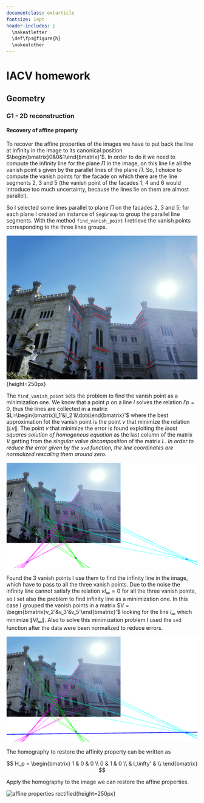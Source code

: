 ```yaml
---
documentclass: extarticle
fontsize: 14pt
header-includes: |
  \makeatletter
  \def\fps@figure{h}
  \makeatother
---
```

# IACV homework

## Geometry

### G1 - 2D reconstruction

#### Recovery of affine property

To recover the affine properties of the images we have to put back the line at infinity in the image to its canonical position $\begin{bmatrix}0&0&1\end{bmatrix}'$.
In order to do it we need to compute the infinity line for the plane $\Pi$ in the image, on this line lie all the vanish point s given by the parallel lines of the plane $\Pi$. So, I choice to compute the vanish points for the facade on which there are the line segments 2, 3 and 5 (the vanish point of the facades 1, 4 and 6  would introduce too much uncertainty, because the lines lie on them are almost parallel).

So I selected some lines parallel to plane $\Pi$ on the facades 2, 3 and 5; for each plane I created an instance of `SegGroup` to group the parallel line segments. With the method `find_vanish_point` I retrieve the vanish points corresponding to the three lines groups.

![parallel lines](./output/parallel_lines.png){height=250px}

The `find_vanish_point` sets the problem to find the vanish point as a minimization one. We know that a point $p$ on a line $l$ solves the relation $l'p=0$, thus the lines are collected in a matrix $L=\begin{bmatrix}l_1'&l_2'&\dots\end{bmatrix}'$ where the best approximation fot the vanish point is the point $v$ that minimize the relation $\lVert Lv \rVert$.
The point $v$ that minimize the error is found exploiting the *least squares solution of homogeneus equation*  as the last column of the matrix $V$ getting from the *singular value decomposition* of the matrix $L$.
*In order to reduce the error given by the `svd` function, the line coordinates are normalized rescaling them around zero.*

![vanish points](./output/vanish_points.png) 

Found the 3 vanish points I use them to find the infinity line in the image, which have to pass to all the three vanish points. Due to the noise the infinity line cannot satisfy the relation $v l_\infty = 0$ for all the three vanish points, so I set also the problem to find infinity line as a minimization one. In this case I grouped the vanish points in a matrix $V = \begin{bmatrix}v_2'&v_3'&v_5'\end{bmatrix}'$ looking for the line $l_\infty$ which minimize $\lVert V l_\infty \rVert$.
Also to solve this minimization problem I used the `svd` function after the data were been normalized to reduce errors.

![infinity line](./output/infinity_line.png)

The homography to restore the affinity property can be written as

$$
H_p = \begin{bmatrix}
        1 & 0 & 0 \\
        0 & 1 & 0 \\
          & l_\infty' &   \\
\end{bmatrix}
$$

Apply the homography to the image we can restore the affine properties. 

![affine properties rectified](./output/rectified.png){height=250px}

